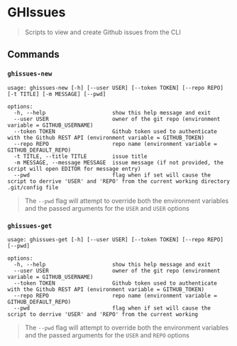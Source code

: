 # GHIssues

> Scripts to view and create Github issues from the CLI


## Commands

### `ghissues-new`

```
usage: ghissues-new [-h] [--user USER] [--token TOKEN] [--repo REPO] [-t TITLE] [-m MESSAGE] [--pwd]

options:
  -h, --help                     show this help message and exit
  --user USER                    owner of the git repo (environment variable = GITHUB_USERNAME)
  --token TOKEN                  Github token used to authenticate with the Github REST API (environment variable = GITHUB_TOKEN)
  --repo REPO                    repo name (environment variable = GITHUB_DEFAULT_REPO)
  -t TITLE, --title TITLE        issue title
  -m MESSAGE, --message MESSAGE  issue message (if not provided, the script will open EDITOR for message entry)
  --pwd                          flag when if set will cause the script to derrive 'USER' and 'REPO' from the current working directory .git/config file
```

> The `--pwd` flag will attempt to override both the environment variables and the passed arguments for the `USER` and `USER` options


### `ghissues-get`

```
usage: ghissues-get [-h] [--user USER] [--token TOKEN] [--repo REPO] [--pwd]

options:
  -h, --help                     show this help message and exit
  --user USER                    owner of the git repo (environment variable = GITHUB_USERNAME)
  --token TOKEN                  Github token used to authenticate with the Github REST API (environment variable = GITHUB_TOKEN)
  --repo REPO                    repo name (environment variable = GITHUB_DEFAULT_REPO)
  --pwd                          flag when if set will cause the script to derrive 'USER' and 'REPO' from the current working
```

> The `--pwd` flag will attempt to override both the environment variables and the passed arguments for the `USER` and `REPO` options
